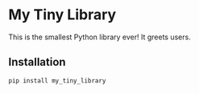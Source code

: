 # My Tiny Library

This is the smallest Python library ever! It greets users.

## Installation

```bash
pip install my_tiny_library
```
